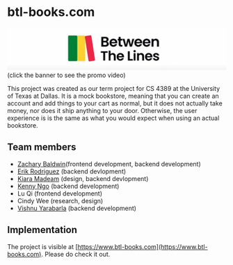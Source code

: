 # btl-books.com

[![PROMO IMAGE](https://raw.githubusercontent.com/zacharyjbaldwin/btl-books/master/banner.png)](https://www.youtube.com/watch?v=zmDaX8wrBis)
(click the banner to see the promo video)

This project was created as our term project for CS 4389 at the University of Texas at Dallas. It is a mock bookstore, meaning that you can create an account and add things to your cart as normal, but it does not actually take money, nor does it ship anything to your door. Otherwise, the user experience is is the same as what you would expect when using an actual bookstore.

## Team members

* [Zachary Baldwin](https://github.com/zacharyjbaldwin)​ (frontend development, backend development)
* [Erik Rodriguez](https://github.com/Tarzerk)​ (backend devlopment)
* [Kiara Madeam​](https://github.com/kiara-aleecia) (design, backend devlopment)
* [Kenny Ngo](https://github.com/kNgo8249)​ (backend development)
* Lu Qi​ (frontend development)
* Cindy Wee​ (research, design)
* [Vishnu Yarabarla](https://github.com/syarabarla) (backend development)

## Implementation

The project is visible at [https://www.btl-books.com](https://www.btl-books.com). Please do check it out.
